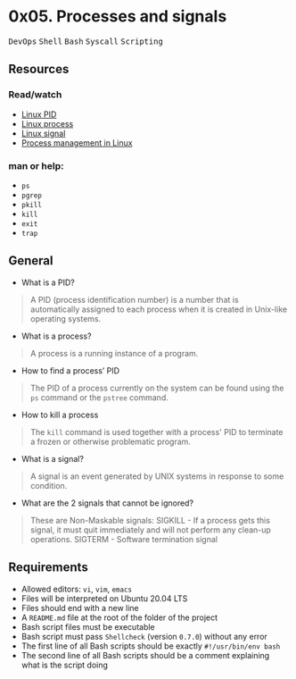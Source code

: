 # 0x05. Processes and signals
<kbd>DevOps</kbd> <kbd>Shell</kbd> <kbd>Bash</kbd> <kbd>Syscall</kbd> <kbd>Scripting</kbd>

## Resources
### Read/watch
* [Linux PID](https://intranet.alxswe.com/rltoken/zh33PXDR6w_qyu7zXUezmw)
* [Linux process](https://intranet.alxswe.com/rltoken/px2TdWSjVO8i9SB5gHchAw)
* [Linux signal](https://intranet.alxswe.com/rltoken/qQSGz9CN52PVF3IPCuaRiw)
* [Process management in Linux](https://intranet.alxswe.com/rltoken/XlYrlghzNZ6Z1cbI_IPaiA)

### man or help:
* `ps`
* `pgrep`
* `pkill`
* `kill`
* `exit`
* `trap`

## General
* What is a PID?
> A PID (process identification number) is a number that is automatically assigned to each process when it is created in Unix-like operating systems.
* What is a process?
> A process is a running instance of a program.
* How to find a process’ PID
> The PID of a process currently on the system can be found using the `ps` command or the `pstree` command.
* How to kill a process
> The `kill` command is used together with a process' PID to terminate a frozen or otherwise problematic program.
* What is a signal?
> A signal is an event generated by UNIX systems in response to some condition.
* What are the 2 signals that cannot be ignored?
> These are Non-Maskable signals:
> SIGKILL - If a process gets this signal, it must quit immediately and will not perform any clean-up operations.
> SIGTERM - Software termination signal

## Requirements
* Allowed editors: `vi`, `vim`, `emacs`
* Files will be interpreted on Ubuntu 20.04 LTS
* Files should end with a new line
* A `README.md` file at the root of the folder of the project
* Bash script files must be executable
* Bash script must pass `Shellcheck` (version `0.7.0`) without any error
* The first line of all Bash scripts should be exactly `#!/usr/bin/env bash`
* The second line of all Bash scripts should be a comment explaining what is the script doing
